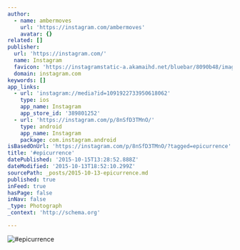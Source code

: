 ```yaml
---
author:
  - name: ambermoves
    url: 'https://instagram.com/ambermoves'
    avatar: {}
related: []
publisher:
  url: 'https://instagram.com/'
  name: Instagram
  favicon: 'https://instagramstatic-a.akamaihd.net/bluebar/8090b48/images/ico/favicon.ico'
  domain: instagram.com
keywords: []
app_links:
  - url: 'instagram://media?id=1091922733950618062'
    type: ios
    app_name: Instagram
    app_store_id: '389801252'
  - url: 'https://instagram.com/p/8nSfD3TMnO/'
    type: android
    app_name: Instagram
    package: com.instagram.android
isBasedOnUrl: 'https://instagram.com/p/8nSfD3TMnO/?tagged=epicurrence'
title: '#epicurrence'
datePublished: '2015-10-15T13:28:52.888Z'
dateModified: '2015-10-13T18:52:10.299Z'
sourcePath: _posts/2015-10-13-epicurrence.md
published: true
inFeed: true
hasPage: false
inNav: false
_type: Photograph
_context: 'http://schema.org'

---
```

![&num;epicurrence](https://scontent.cdninstagram.com/hphotos-xaf1/t51.2885-15/s640x640/sh0.08/e35/11349307_414248212103713_2065150283_n.jpg)
